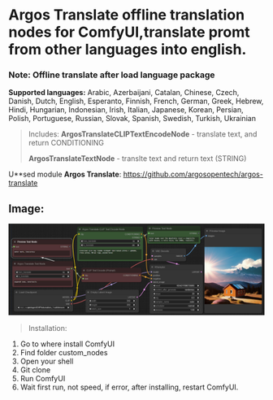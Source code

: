 # Argos Translate **offline** translation nodes for ComfyUI,translate promt from other languages into english.

### Note: Offline translate after load language package

**Supported languages:**
Arabic, Azerbaijani, Catalan, Chinese, Czech, Danish, Dutch, English, Esperanto, Finnish, French, German, Greek, Hebrew, Hindi, Hungarian, Indonesian, Irish, Italian, Japanese, Korean, Persian, Polish, Portuguese, Russian, Slovak, Spanish, Swedish, Turkish, Ukrainian

> Includes:
> **ArgosTranslateCLIPTextEncodeNode** - translate text, and return CONDITIONING
>
> **ArgosTranslateTextNode** - translte text and return text (STRING)

U**sed module **Argos Translate**: https://github.com/argosopentech/argos-translate

## Image:

![Argos Translate Nodes](https://github.com/AlekPet/ComfyUI_Custom_Nodes_AlekPet/raw/master/ArgosTranslateNode/image_argos_translate_nodes.jpg)

> Installation:

1. Go to where install ComfyUI
2. Find folder custom_nodes
3. Open your shell
4. Git clone
5. Run ComfyUI
6. Wait first run, not speed, if error, after installing, restart ComfyUI.
